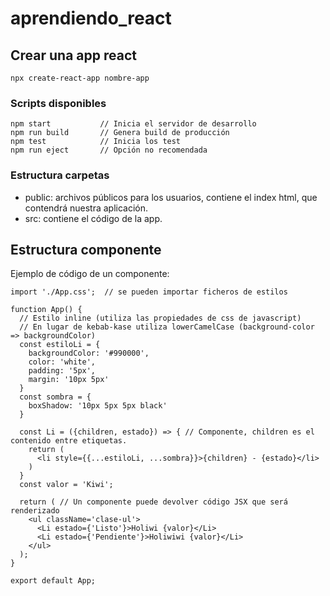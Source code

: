 # aprendiendo_react
## Crear una app react
```
npx create-react-app nombre-app
```
### Scripts disponibles
```
npm start           // Inicia el servidor de desarrollo
npm run build       // Genera build de producción
npm test            // Inicia los test
npm run eject       // Opción no recomendada
```
### Estructura carpetas
- public: archivos públicos para los usuarios, contiene el index html, que contendrá nuestra aplicación.
- src: contiene el código de la app.

## Estructura componente
Ejemplo de código de un componente:
```
import './App.css';  // se pueden importar ficheros de estilos

function App() {
  // Estilo inline (utiliza las propiedades de css de javascript)
  // En lugar de kebab-kase utiliza lowerCamelCase (background-color => backgroundColor)
  const estiloLi = {
    backgroundColor: '#990000',
    color: 'white',
    padding: '5px',
    margin: '10px 5px'
  }
  const sombra = {
    boxShadow: '10px 5px 5px black'
  }

  const Li = ({children, estado}) => { // Componente, children es el contenido entre etiquetas.
    return (
      <li style={{...estiloLi, ...sombra}}>{children} - {estado}</li>
    )
  }
  const valor = 'Kiwi';

  return ( // Un componente puede devolver código JSX que será renderizado
    <ul className='clase-ul'>
      <Li estado={'Listo'}>Holiwi {valor}</Li>
      <Li estado={'Pendiente'}>Holiwiwi {valor}</Li>
    </ul>    
  );
}

export default App;
```